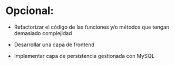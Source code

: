 # Opcional: 
+ Refactorizar el código de las funciones  y/o métodos que tengan demasiado complejidad

+ Desarrollar una capa de frontend

+ Implementar capa de persistencia gestionada con MySQL